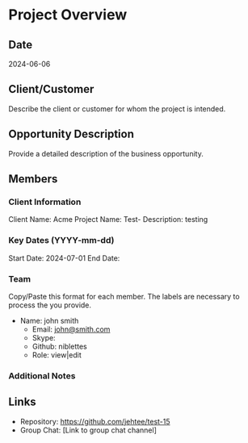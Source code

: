 # Project Overview

## Date
2024-06-06

## Client/Customer
Describe the client or customer for whom the project is intended.

## Opportunity Description
Provide a detailed description of the business opportunity.

## Members
### Client Information
Client Name: Acme
Project Name: Test-
Description: testing

### Key Dates (YYYY-mm-dd)
Start Date: 2024-07-01
End Date:

### Team
Copy/Paste this format for each member.  The labels are necessary to process the you provide.

* Name: john smith
  * Email: john@smith.com
  * Skype: 
  * Github: niblettes
  * Role: view|edit

### Additional Notes


## Links
- Repository: https://github.com/jehtee/test-15
- Group Chat: [Link to group chat channel]

